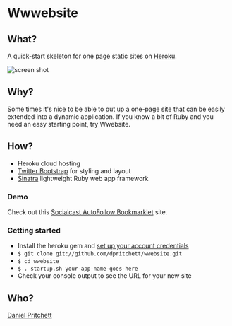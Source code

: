# Wwwebsite

## What?
A quick-start skeleton for one page static sites on [Heroku](http://www.heroku.com).

![screen shot](http://i.imgur.com/djgTA.png)

## Why?
Some times it's nice to be able to put up a one-page site that can be easily extended into a dynamic application.  If you know a bit of Ruby and you need an easy starting point, try Wwebsite.

## How?
* Heroku cloud hosting
* [Twitter Bootstrap](http://twitter.github.com/bootstrap/) for styling and layout
* [Sinatra](http://www.sinatrarb.com) lightweight Ruby web app framework 

### Demo
Check out this [Socialcast AutoFollow Bookmarklet](http://socialcast-autofollow.heroku.com) site.

### Getting started
* Install the heroku gem and [set up your account credentials](http://devcenter.heroku.com/articles/quickstart)
* `$ git clone git://github.com/dpritchett/wwebsite.git`
* `$ cd wwebsite`
* `$ . startup.sh your-app-name-goes-here`
* Check your console output to see the URL for your new site

## Who?
[Daniel Pritchett](http://twitter.com/dpritchett)